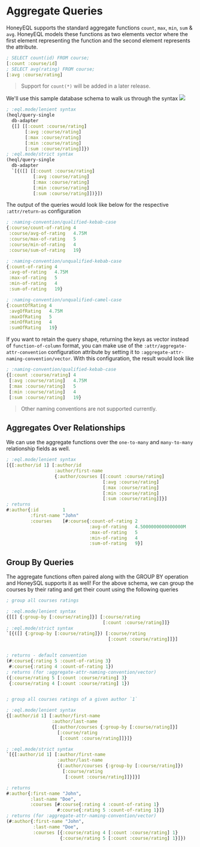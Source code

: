 # Aggregate Queries

HoneyEQL supports the standard aggregate functions `count`, `max`, `min`, `sum` & `avg`. HoneyEQL models these functions as two elements vector where the first element representing the function and the second element represents the attribute.

```clojure
; SELECT count(id) FROM course;
[:count :course/id] 
; SELECT avg(rating) FROM course;
[:avg :course/rating] 
```

> Support for `count(*)` will be added in a later release. 

We'll use this sample database schema to walk us through the syntax
![](https://www.graphqlize.org/img/author_course_er_diagram.png)

```clojure
; :eql.mode/lenient syntax
(heql/query-single
  db-adapter
  {[] [[:count :course/rating]
       [:avg :course/rating]
       [:max :course/rating]
       [:min :course/rating]
       [:sum :course/rating]]})
; :eql.mode/strict syntax
(heql/query-single
  db-adapter
  `[{([] [[:count :course/rating]
          [:avg :course/rating]
          [:max :course/rating]
          [:min :course/rating]
          [:sum :course/rating]])}])
```

The output of the queries would look like below for the respective `:attr/return-as` configuration 

```clojure
; :naming-convention/qualified-kebab-case
{:course/count-of-rating 4
 :course/avg-of-rating   4.75M
 :course/max-of-rating   5
 :course/min-of-rating   4
 :course/sum-of-rating   19}

; :naming-convention/unqualified-kebab-case
{:count-of-rating 4
 :avg-of-rating   4.75M
 :max-of-rating   5
 :min-of-rating   4
 :sum-of-rating   19}

; :naming-convention/unqualified-camel-case
{:countOfRating 4
 :avgOfRating   4.75M
 :maxOfRating   5
 :minOfRating   4
 :sumOfRating   19}
```

If you want to retain the query shape, returning the keys as vector instead of `function-of-column` format, you can make use of the `:attr/aggregate-attr-convention` configuration attribute by setting it to `:aggregate-attr-naming-convention/vector`. With this configuration, the result would look like

```clojure
; :naming-convention/qualified-kebab-case
{[:count :course/rating] 4
 [:avg :course/rating]   4.75M
 [:max :course/rating]   5
 [:min :course/rating]   4
 [:sum :course/rating]   19}
```
> Other naming conventions are not supported currently.

## Aggregates Over Relationships

We can use the aggregate functions over the `one-to-many` and `many-to-many` relationship fields as well.

```clojure
; :eql.mode/lenient syntax
[{[:author/id 1] [:author/id
                  :author/first-name
                  {:author/courses [[:count :course/rating]
                                    [:avg :course/rating]
                                    [:max :course/rating]
                                    [:min :course/rating]
                                    [:sum :course/rating]]}]
; returns
#:author{:id         1
         :first-name "John"
         :courses    [#:course{:count-of-rating 2
                               :avg-of-rating   4.5000000000000000M
                               :max-of-rating   5
                               :min-of-rating   4
                               :sum-of-rating   9}]
```

## Group By Queries

The aggregate functions often paired along with the GROUP BY operation and HoneySQL supports it as well!
For the above schema, we can group the courses by their rating and get their count using the following queries

```clojure
; group all courses ratings

; :eql.mode/lenient syntax
{[[] {:group-by [:course/rating]}] [:course/rating
                                    [:count :course/rating]]}
; :eql.mode/strict syntax
`[{([] {:group-by [:course/rating]}) [:course/rating
                                      [:count :course/rating]]}]


; returns - default convention
(#:course{:rating 5 :count-of-rating 3} 
 #:course{:rating 4 :count-of-rating 1})
; returns (for :aggregate-attr-naming-convention/vector)
({:course/rating 5 [:count :course/rating] 3} 
 {:course/rating 4 [:count :course/rating] 1})


; group all courses ratings of a given author `1`

; :eql.mode/lenient syntax
{[:author/id 1] [:author/first-name
                 :author/last-name
                 {[:author/courses {:group-by [:course/rating]}]
                   [:course/rating 
                    [:count :course/rating]]}]}

; :eql.mode/strict syntax
`[{[:author/id 1] [:author/first-name
                   :author/last-name
                   {(:author/courses {:group-by [:course/rating]})
                     [:course/rating 
                      [:count :course/rating]]}]}]

; returns
#:author{:first-name "John",
         :last-name "Doe",
         :courses [#:course{:rating 4 :count-of-rating 1} 
                   #:course{:rating 5 :count-of-rating 1}]}
; returns (for :aggregate-attr-naming-convention/vector)
(#:author{:first-name "John",
          :last-name "Doe",
          :courses [{:course/rating 4 [:count :course/rating] 1} 
                    {:course/rating 5 [:count :course/rating] 1}]})
```